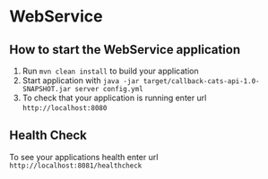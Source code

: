 # WebService

How to start the WebService application
---

1. Run `mvn clean install` to build your application
1. Start application with `java -jar target/callback-cats-api-1.0-SNAPSHOT.jar server config.yml`
1. To check that your application is running enter url `http://localhost:8080`

Health Check
---

To see your applications health enter url `http://localhost:8081/healthcheck`
